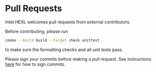 # Pull Requests

Intel HEXL welcomes pull requests from external contributors.

Before contributing, please run
```bash
cmake --build build --target check unittest
```
to make sure the formatting checks and all unit tests pass.

Please sign your commits before making a pull request. See instructions [here](https://docs.github.com/en/github/authenticating-to-github/managing-commit-signature-verification/signing-commits) for how to sign commits.
